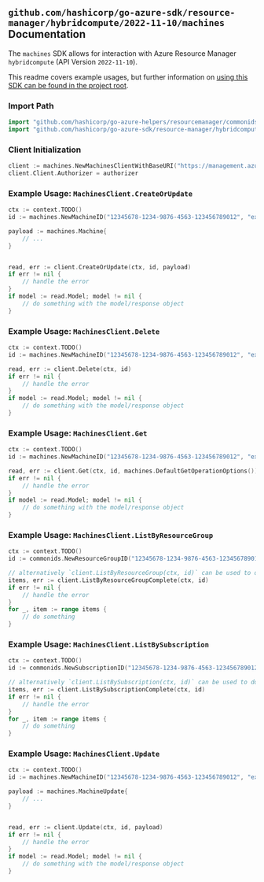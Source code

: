 
## `github.com/hashicorp/go-azure-sdk/resource-manager/hybridcompute/2022-11-10/machines` Documentation

The `machines` SDK allows for interaction with Azure Resource Manager `hybridcompute` (API Version `2022-11-10`).

This readme covers example usages, but further information on [using this SDK can be found in the project root](https://github.com/hashicorp/go-azure-sdk/tree/main/docs).

### Import Path

```go
import "github.com/hashicorp/go-azure-helpers/resourcemanager/commonids"
import "github.com/hashicorp/go-azure-sdk/resource-manager/hybridcompute/2022-11-10/machines"
```


### Client Initialization

```go
client := machines.NewMachinesClientWithBaseURI("https://management.azure.com")
client.Client.Authorizer = authorizer
```


### Example Usage: `MachinesClient.CreateOrUpdate`

```go
ctx := context.TODO()
id := machines.NewMachineID("12345678-1234-9876-4563-123456789012", "example-resource-group", "machineValue")

payload := machines.Machine{
	// ...
}


read, err := client.CreateOrUpdate(ctx, id, payload)
if err != nil {
	// handle the error
}
if model := read.Model; model != nil {
	// do something with the model/response object
}
```


### Example Usage: `MachinesClient.Delete`

```go
ctx := context.TODO()
id := machines.NewMachineID("12345678-1234-9876-4563-123456789012", "example-resource-group", "machineValue")

read, err := client.Delete(ctx, id)
if err != nil {
	// handle the error
}
if model := read.Model; model != nil {
	// do something with the model/response object
}
```


### Example Usage: `MachinesClient.Get`

```go
ctx := context.TODO()
id := machines.NewMachineID("12345678-1234-9876-4563-123456789012", "example-resource-group", "machineValue")

read, err := client.Get(ctx, id, machines.DefaultGetOperationOptions())
if err != nil {
	// handle the error
}
if model := read.Model; model != nil {
	// do something with the model/response object
}
```


### Example Usage: `MachinesClient.ListByResourceGroup`

```go
ctx := context.TODO()
id := commonids.NewResourceGroupID("12345678-1234-9876-4563-123456789012", "example-resource-group")

// alternatively `client.ListByResourceGroup(ctx, id)` can be used to do batched pagination
items, err := client.ListByResourceGroupComplete(ctx, id)
if err != nil {
	// handle the error
}
for _, item := range items {
	// do something
}
```


### Example Usage: `MachinesClient.ListBySubscription`

```go
ctx := context.TODO()
id := commonids.NewSubscriptionID("12345678-1234-9876-4563-123456789012")

// alternatively `client.ListBySubscription(ctx, id)` can be used to do batched pagination
items, err := client.ListBySubscriptionComplete(ctx, id)
if err != nil {
	// handle the error
}
for _, item := range items {
	// do something
}
```


### Example Usage: `MachinesClient.Update`

```go
ctx := context.TODO()
id := machines.NewMachineID("12345678-1234-9876-4563-123456789012", "example-resource-group", "machineValue")

payload := machines.MachineUpdate{
	// ...
}


read, err := client.Update(ctx, id, payload)
if err != nil {
	// handle the error
}
if model := read.Model; model != nil {
	// do something with the model/response object
}
```
